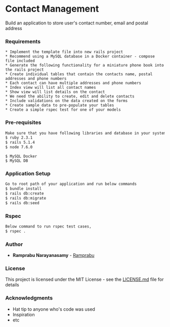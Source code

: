 # Contact Management
Build an application to store user's contact number, email and postal address
### Requirements
```
* Implement the template file into new rails project
* Recommend using a MySQL database in a Docker container - compose file included
* Generate the following functionality for a miniature phone book into the rails project
* Create individual tables that contain the contacts name, postal addresses and phone numbers
* Each contact can have multiple addresses and phone numbers
* Index view will list all contact names
* Show view will list details on the contact
* We need the ability to create, edit and delete contacts
* Include validations on the data created on the forms
* Create sample data to pre-populate your tables
* Create a simple rspec test for one of your models
```
### Pre-requisites
```sh
Make sure that you have following libraries and database in your system,
$ ruby 2.3.1
$ rails 5.1.4
$ node 7.6.0

```
```
$ MySQL Docker
$ MySQL DB
```
### Application Setup

```sh
Go to root path of your application and run below commands
$ bundle install
$ rails db:create
$ rails db:migrate
$ rails db:seed
```
### Rspec
```sh
Below command to run rspec test cases,
$ rspec .
```
### Author

* **Ramprabu Narayanasamy** - [Ramprabu](https://ramprabu.wordpress.com/author/ramprabu/)

### License

This project is licensed under the MIT License - see the [LICENSE.md](LICENSE.md) file for details

### Acknowledgments
* Hat tip to anyone who's code was used
* Inspiration
* etc